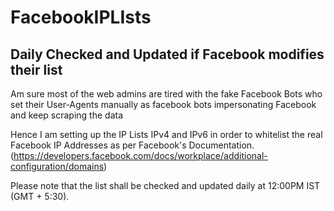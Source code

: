 # FacebookIPLIsts
## Daily Checked and Updated if Facebook modifies their list

Am sure most of the web admins are tired with the fake Facebook Bots who set their User-Agents manually as facebook bots impersonating Facebook and keep scraping the data

Hence I am setting up the IP Lists IPv4 and IPv6 in order to whitelist the real Facebook IP Addresses as per Facebook's Documentation. (https://developers.facebook.com/docs/workplace/additional-configuration/domains)

Please note that the list shall be checked and updated daily at 12:00PM IST (GMT + 5:30).
